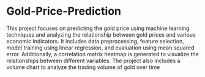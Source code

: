 # Gold-Price-Prediction
This project focuses on predicting the gold price using machine learning techniques and analyzing the relationship between gold prices and various economic indicators. It includes data preprocessing, feature selection, model training using linear regression, and evaluation using mean squared error. Additionally, a correlation matrix heatmap is generated to visualize the relationships between different variables. The project also includes a volume chart to analyze the trading volume of gold over time
